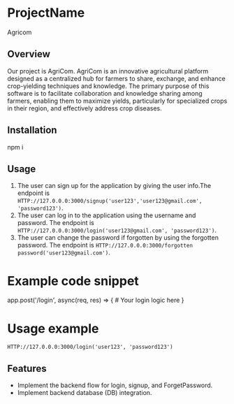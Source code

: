 # ProjectName
Agricom

## Overview
Our project is AgriCom. AgriCom is an innovative agricultural platform designed as a centralized hub for farmers to share, exchange, and enhance crop-yielding techniques and knowledge. The primary purpose of this software is to facilitate collaboration and knowledge sharing among farmers, enabling them to maximize yields, particularly for specialized crops in their region, and effectively address crop diseases.

## Installation
npm i

## Usage
1. The user can sign up for the application by giving the user info.The endpoint is `HTTP://127.0.0.0:3000/signup('user123','user123@gmail.com', 'password123')`.
2. The user can log in to the application using the username and password. The endpoint is `HTTP://127.0.0.0:3000/login('user123@gmail.com', 'password123')`.
3. The user can change the password if forgotten by using the forgotten password. The endpoint is `HTTP://127.0.0.0:3000/forgotten password('user123@gmail.com')`.
# Example code snippet
app.post('/login', async(req, res) => {
    # Your login logic here
    }

# Usage example
`HTTP://127.0.0.0:3000/login('user123', 'password123')`

## Features
  - Implement the backend flow for login, signup, and ForgetPassword.
  - Implement backend database (DB) integration.
